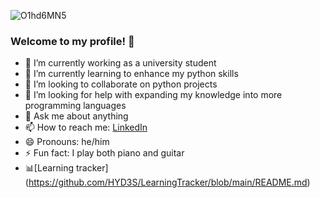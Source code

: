 ![O1hd6MN5](https://user-images.githubusercontent.com/107624221/177597082-4e528f0d-4e76-44db-89b5-e0dd24aeabac.gif)
### Welcome to my profile! 👋
- 🔭 I’m currently working as a university student
- 🌱 I’m currently learning to enhance my python skills
- 👯 I’m looking to collaborate on python projects
- 🤔 I’m looking for help with expanding my knowledge into more programming languages
- 💬 Ask me about anything
- 📫 How to reach me: [LinkedIn](https://www.linkedin.com/in/charles-hydes/)  
- 😄 Pronouns: he/him
- ⚡ Fun fact: I play both piano and guitar
- 📊[Learning tracker] (https://github.com/HYD3S/LearningTracker/blob/main/README.md)
